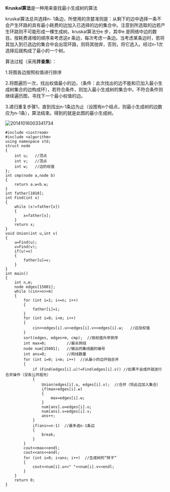 **Kruskal算法**是一种用来查找最小生成树的算法

kruskal算法总共选择n- 1条边，所使用的贪婪准则是：从剩下的边中选择一条不会产生环路的具有最小耗费的边加入已选择的边的集合中。注意到所选取的边若产生环路则不可能形成一棵生成树。kruskal算法分e 步，其中e 是网络中边的数目。按耗费递增的顺序来考虑这e 条边，每次考虑一条边。当考虑某条边时，若将其加入到已选边的集合中会出现环路，则将其抛弃，否则，将它选入。经过n-1次选择后就构成了最小的一个树。

算法过程（采用**并查集**）：

1.将图各边按照权值进行排序

2.将图遍历一次，找出权值最小的边，（条件：此次找出的边不能和已加入最小生成树集合的边构成环），若符合条件，则加入最小生成树的集合中。不符合条件则继续遍历图，寻找下一个最小权值的边。

3.递归重复步骤1，直到找出n-1条边为止（设图有n个结点，则最小生成树的边数应为n-1条），算法结束。得到的就是此图的最小生成树。



![20141016003341734](http://img.blog.ztgreat.cn/document/algorithm/20141016003341734.jpg)



```
#include <iostream>
#include <algorithm>
using namespace std;
struct node
{
    int u;   //顶点
    int v;   //顶点
    int w;   //边的权值
};
int cmp(node a,node b)
{
    return a.w<b.w;
}
int father[1010];
int Find(int x) 
{
    while (x!=father[x])
    {
        x=father[x];
    }
    return x;
}
void Union(int u,int v)
{
    u=Find(u);
    v=Find(v);
    if(u!=v)
    {
        father[u]=v;
    }
}
int main()
{
    int n,m;
    node edges[15001];
    while (cin>>n>>m)
    {
        for (int i=1; i<=n; i++)
        {
            father[i]=i;
        }
        for (int i=0; i<m; i++)
        {
            cin>>edges[i].u>>edges[i].v>>edges[i].w;   //边及权值
        }
        sort(edges, edges+m, cmp);  //按权值升序排序
        int max=0;         //最长网线
        node num[15001];   //输出的集线器的编号
        int ans=0;         //网线数量
        for (int i=0; i<m; i++)  //从最小的边开始合并
        {
            if (Find(edges[i].u)!=Find(edges[i].v)) //如果不会成环就进行合并操作（没有公共祖先）
            {
                Union(edges[i].u, edges[i].v);  //合并（将此边加入集合）
                if(max<edges[i].w)
                {
                    max=edges[i].w;
                }
                num[ans].u=edges[i].u;
                num[ans].v=edges[i].v;
                ans++;
            }
            if(ans>=n-1)  //最多选n-1条边
            {
                break;
            }
        }
        cout<<max<<endl;
        cout<<ans<<endl;
        for (int i=0; i<ans; i++)  //生成树的”样子“
        {
            cout<<num[i].u<<" "<<num[i].v<<endl;
        }
    }
    return 0;
}
```

